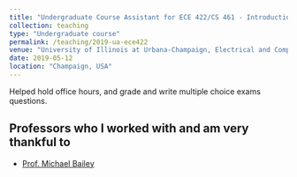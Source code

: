 ```yaml
---
title: "Undergraduate Course Assistant for ECE 422/CS 461 - Introduction to Computer Security"
collection: teaching
type: "Undergraduate course"
permalink: /teaching/2019-ua-ece422
venue: "University of Illinois at Urbana-Champaign, Electrical and Computer Engineering"
date: 2019-05-12
location: "Champaign, USA"
---
```


Helped hold office hours, and grade and write multiple choice exams questions.

## Professors who I worked with and am very thankful to
* [Prof. Michael Bailey](https://mdbailey.ece.illinois.edu)